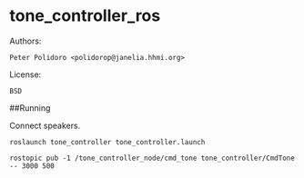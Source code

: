 tone_controller_ros
===================

Authors:

    Peter Polidoro <polidorop@janelia.hhmi.org>

License:

    BSD


##Running

Connect speakers.

```shell
roslaunch tone_controller tone_controller.launch
```

```shell
rostopic pub -1 /tone_controller_node/cmd_tone tone_controller/CmdTone -- 3000 500
```
